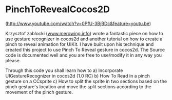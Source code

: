 PinchToRevealCocos2D
====================
(http://www.youtube.com/watch?v=0PfU-3BjBDc&feature=youtu.be)

Krzysztof zablocki (www.merowing.info) wrote a fantastic piece on how to use gesture recognizer in cocos2d and another tutorial on how to create a pinch to reveal animation for UIKit. 
I have built upon his technique and created this project to use Pinch To Reveal gesture in cocos2d. 
The Source code is documented well and you are free to use/modify it in any way you please. 

Through this code you shall learn how to a) Incorporate UIGestureRecognizer in cocos2d (1.0 RC) b) How To Read in a pinch gesture on a CCsprite c) How to split the sprite in two sections based on the pinch gesture's location and move the split sections according to the movement of the pinch gesture.